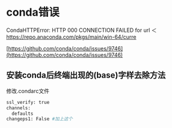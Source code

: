 # conda错误

 CondaHTTPError: HTTP 000 CONNECTION FAILED for url ＜<https://repo.anaconda.com/pkgs/main/win-64/curre>

[https://github.com/conda/conda/issues/9746](https://github.com/conda/conda/issues/9746)

## 安装conda后终端出现的(base)字样去除方法

修改.condarc文件

```bash
ssl_verify: true
channels:
  defaults
changeps1: False #加上这个
```
